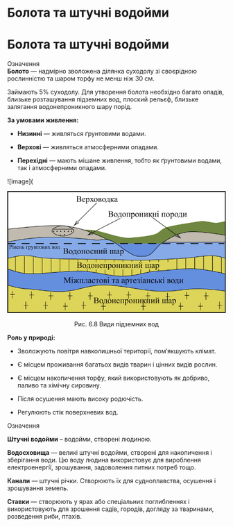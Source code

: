 # Болота та штучнi водойми

Болота та штучні водойми
========================

<div class="eoz-wrap">
<span class="eoz">Означення</span>
<div class="eoz-text">
<b>Болото</b> — надмiрно зволожена дiлянка суходолу зi своєрiдною рослиннiстю та шаром торфу не менш нiж 30 см.
</div>
</div>

Займають 5% суходолу. Для утворення болота необхідно багато опадів,
близьке розташування підземних вод, плоский рельєф, близьке залягання
водонепроникного шару порід.

**За умовами живлення:**

-   **Низинні** — живляться ґрунтовими водами.

-   **Верхові** — живляться атмосферними опадами.

-   **Перехідні** — мають мішане живлення, тобто як ґрунтовими водами,
    так і атмосферними опадами.

![image](
<div align="center">
<img src="water.png">
<p>Рис. 6.8 Види підземних вод</p>
</div>

**Роль у природі:**

-   Зволожують повітря навколишньої території, пом’якшують клімат.

-   Є місцем проживання багатьох видів тварин і цінних видів рослин.

-   Є місцем накопичення торфу, який використовують як добриво, паливо
    та хімічну сировину.

-   Після осушення мають високу родючість.

-   Регулюють стік поверхневих вод.

<div class="eoz-wrap">
<span class="eoz">Означення</span>
<div class="eoz-text">
<p><b>Штучнi водойми</b> – водойми, створенi людиною.</p>
<p><b>Водосховища</b> — великi штучнi водойми, створенi для накопичення i зберiгання води. Цю воду людина використовує для вироблення електроенергiї, зрошування, задоволення питних потреб тощо.</p>
<p><b>Канали</b> — штучнi рiчки. Створюють їх для судноплавства, осушення i зрошування земель.</p>
<b>Ставки</b> — створюють у ярах або спецiальних поглибленнях i використовують для зрошення садiв, городiв, догляду за тваринами, розведення риби, птахiв.
</div>
</div>